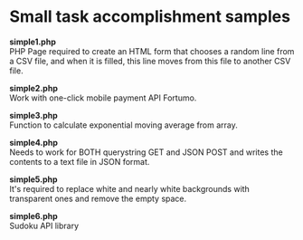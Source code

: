 # Small task accomplishment samples

<b>simple1.php</b><br>
PHP Page required to create an HTML form that chooses a random line from a CSV file, and when it is filled, this line moves from this file to another CSV file.

<b>simple2.php</b><br>
Work with one-click mobile payment API Fortumo.

<b>simple3.php</b><br>
Function to calculate exponential moving average from array.

<b>simple4.php</b><br>
Needs to work for BOTH querystring GET and JSON POST and writes the contents to a text file in JSON format.

<b>simple5.php</b><br>
It's required to replace white and nearly white backgrounds with transparent ones and remove the empty space.

<b>simple6.php</b><br>
Sudoku API library